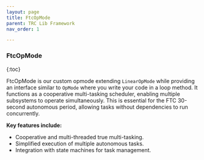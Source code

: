 ```yaml
---
layout: page
title: FtcOpMode
parent: TRC Lib Framework
nav_order: 1

---
```


### FtcOpMode
{:toc}

FtcOpMode is our custom opmode extending `LinearOpMode` while providing an interface similar to `OpMode` where you write your code in a loop method. It functions as a cooperative multi-tasking scheduler, enabling multiple subsystems to operate simultaneously. This is essential for the FTC 30-second autonomous period, allowing tasks without dependencies to run concurrently.

**Key features include:**
- Cooperative and multi-threaded true multi-tasking.
- Simplified execution of multiple autonomous tasks.
- Integration with state machines for task management.

